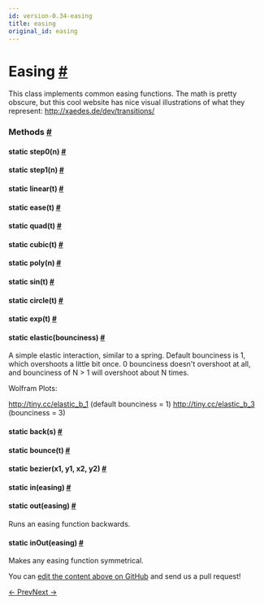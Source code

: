 ```yaml
---
id: version-0.34-easing
title: easing
original_id: easing
---
```

<a id="content"></a><h1><a class="anchor" name="easing"></a>Easing <a class="hash-link" href="docs/easing.html#easing">#</a></h1><div><div><p>This class implements common easing functions. The math is pretty obscure,
but this cool website has nice visual illustrations of what they represent:
<a href="http://xaedes.de/dev/transitions/">http://xaedes.de/dev/transitions/</a></p></div><span><h3><a class="anchor" name="methods"></a>Methods <a class="hash-link" href="docs/easing.html#methods">#</a></h3><div class="props"><div class="prop"><h4 class="methodTitle"><a class="anchor" name="step0"></a><span class="methodType">static </span>step0<span class="methodType">(n)</span> <a class="hash-link" href="docs/easing.html#step0">#</a></h4></div><div class="prop"><h4 class="methodTitle"><a class="anchor" name="step1"></a><span class="methodType">static </span>step1<span class="methodType">(n)</span> <a class="hash-link" href="docs/easing.html#step1">#</a></h4></div><div class="prop"><h4 class="methodTitle"><a class="anchor" name="linear"></a><span class="methodType">static </span>linear<span class="methodType">(t)</span> <a class="hash-link" href="docs/easing.html#linear">#</a></h4></div><div class="prop"><h4 class="methodTitle"><a class="anchor" name="ease"></a><span class="methodType">static </span>ease<span class="methodType">(t)</span> <a class="hash-link" href="docs/easing.html#ease">#</a></h4></div><div class="prop"><h4 class="methodTitle"><a class="anchor" name="quad"></a><span class="methodType">static </span>quad<span class="methodType">(t)</span> <a class="hash-link" href="docs/easing.html#quad">#</a></h4></div><div class="prop"><h4 class="methodTitle"><a class="anchor" name="cubic"></a><span class="methodType">static </span>cubic<span class="methodType">(t)</span> <a class="hash-link" href="docs/easing.html#cubic">#</a></h4></div><div class="prop"><h4 class="methodTitle"><a class="anchor" name="poly"></a><span class="methodType">static </span>poly<span class="methodType">(n)</span> <a class="hash-link" href="docs/easing.html#poly">#</a></h4></div><div class="prop"><h4 class="methodTitle"><a class="anchor" name="sin"></a><span class="methodType">static </span>sin<span class="methodType">(t)</span> <a class="hash-link" href="docs/easing.html#sin">#</a></h4></div><div class="prop"><h4 class="methodTitle"><a class="anchor" name="circle"></a><span class="methodType">static </span>circle<span class="methodType">(t)</span> <a class="hash-link" href="docs/easing.html#circle">#</a></h4></div><div class="prop"><h4 class="methodTitle"><a class="anchor" name="exp"></a><span class="methodType">static </span>exp<span class="methodType">(t)</span> <a class="hash-link" href="docs/easing.html#exp">#</a></h4></div><div class="prop"><h4 class="methodTitle"><a class="anchor" name="elastic"></a><span class="methodType">static </span>elastic<span class="methodType">(bounciness)</span> <a class="hash-link" href="docs/easing.html#elastic">#</a></h4><div><p>A simple elastic interaction, similar to a spring.  Default bounciness
is 1, which overshoots a little bit once.  0 bounciness doesn't overshoot
at all, and bounciness of N &gt; 1 will overshoot about N times.</p><p>Wolfram Plots:</p><p>  <a href="http://tiny.cc/elastic_b_1">http://tiny.cc/elastic_b_1</a> (default bounciness = 1)
  <a href="http://tiny.cc/elastic_b_3">http://tiny.cc/elastic_b_3</a> (bounciness = 3)</p></div></div><div class="prop"><h4 class="methodTitle"><a class="anchor" name="back"></a><span class="methodType">static </span>back<span class="methodType">(s)</span> <a class="hash-link" href="docs/easing.html#back">#</a></h4></div><div class="prop"><h4 class="methodTitle"><a class="anchor" name="bounce"></a><span class="methodType">static </span>bounce<span class="methodType">(t)</span> <a class="hash-link" href="docs/easing.html#bounce">#</a></h4></div><div class="prop"><h4 class="methodTitle"><a class="anchor" name="bezier"></a><span class="methodType">static </span>bezier<span class="methodType">(x1, y1, x2, y2)</span> <a class="hash-link" href="docs/easing.html#bezier">#</a></h4></div><div class="prop"><h4 class="methodTitle"><a class="anchor" name="in"></a><span class="methodType">static </span>in<span class="methodType">(easing)</span> <a class="hash-link" href="docs/easing.html#in">#</a></h4></div><div class="prop"><h4 class="methodTitle"><a class="anchor" name="out"></a><span class="methodType">static </span>out<span class="methodType">(easing)</span> <a class="hash-link" href="docs/easing.html#out">#</a></h4><div><p>Runs an easing function backwards.</p></div></div><div class="prop"><h4 class="methodTitle"><a class="anchor" name="inout"></a><span class="methodType">static </span>inOut<span class="methodType">(easing)</span> <a class="hash-link" href="docs/easing.html#inout">#</a></h4><div><p>Makes any easing function symmetrical.</p></div></div></div></span></div><p class="edit-page-block">You can <a target="_blank" href="https://github.com/facebook/react-native/blob/master/Libraries/Animated/src/Easing.js">edit the content above on GitHub</a> and send us a pull request!</p><div class="docs-prevnext"><a class="docs-prev" href="docs/dimensions.html#content">← Prev</a><a class="docs-next" href="docs/geolocation.html#content">Next →</a></div>